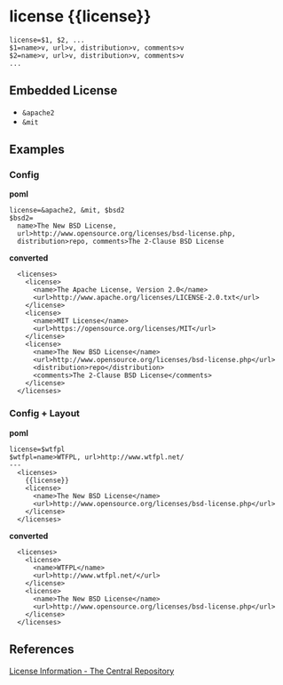 # license {{license}}
```
license=$1, $2, ...
$1=name>v, url>v, distribution>v, comments>v
$2=name>v, url>v, distribution>v, comments>v
...
```


## Embedded License
- `&apache2`
- `&mit`


## Examples
### Config
**poml**
```
license=&apache2, &mit, $bsd2
$bsd2=
  name>The New BSD License,
  url>http://www.opensource.org/licenses/bsd-license.php,
  distribution>repo, comments>The 2-Clause BSD License
```

**converted**
```
  <licenses>
    <license>
      <name>The Apache License, Version 2.0</name>
      <url>http://www.apache.org/licenses/LICENSE-2.0.txt</url>
    </license>
    <license>
      <name>MIT License</name>
      <url>https://opensource.org/licenses/MIT</url>
    </license>
    <license>
      <name>The New BSD License</name>
      <url>http://www.opensource.org/licenses/bsd-license.php</url>
      <distribution>repo</distribution>
      <comments>The 2-Clause BSD License</comments>
    </license>
  </licenses>
```

### Config + Layout
**poml**
```
license=$wtfpl
$wtfpl=name>WTFPL, url>http://www.wtfpl.net/
---
  <licenses>
    {{license}}
    <license>
      <name>The New BSD License</name>
      <url>http://www.opensource.org/licenses/bsd-license.php</url>
    </license>    
  </licenses>
```

**converted**
```
  <licenses>
    <license>
      <name>WTFPL</name>
      <url>http://www.wtfpl.net/</url>
    </license>
    <license>
      <name>The New BSD License</name>
      <url>http://www.opensource.org/licenses/bsd-license.php</url>
    </license>
  </licenses>
```


## References
[License Information - The Central Repository](http://central.sonatype.org/pages/requirements.html#license-information)
